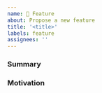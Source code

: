 ```yaml
---
name: 🚀 Feature
about: Propose a new feature
title: '<title>'
labels: feature
assignees: ''
---
```


### Summary

<!--
One paragraph explanation of the feature.
-->

### Motivation

<!--
Why is this feature of general interest?
-->
